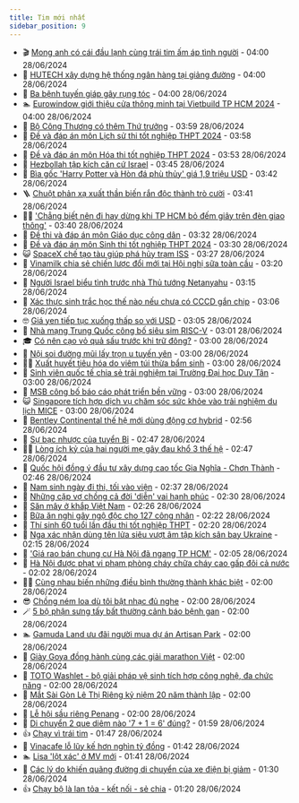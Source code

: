 ```yaml
---
title: Tim mới nhất
sidebar_position: 9
---
```


<!-- vnexpress-tin-moi-nhat:START -->
- 🎬 [Mong anh có cái đầu lạnh cùng trái tim ấm áp tình người](https://vnexpress.net/mong-anh-co-cai-dau-lanh-cung-trai-tim-am-ap-tinh-nguoi-4763605.html) - 04:00 28/06/2024
- 🐎 [HUTECH xây dựng hệ thống ngân hàng tại giảng đường](https://vnexpress.net/hutech-xay-dung-he-thong-ngan-hang-tai-giang-duong-4763661.html) - 04:00 28/06/2024
- 🦍 [Ba bệnh tuyến giáp gây rụng tóc](https://vnexpress.net/ba-benh-tuyen-giap-gay-rung-toc-4763582.html) - 04:00 28/06/2024
- 🏊 [Eurowindow giới thiệu cửa thông minh tại Vietbuild TP HCM 2024](https://vnexpress.net/eurowindow-gioi-thieu-cua-thong-minh-tai-vietbuild-tp-hcm-2024-4763479.html) - 04:00 28/06/2024
- 🎊 [Bộ Công Thương có thêm Thứ trưởng](https://vnexpress.net/bo-cong-thuong-co-them-thu-truong-4763723.html) - 03:59 28/06/2024
- 🎃 [Đề và đáp án môn Lịch sử thi tốt nghiệp THPT 2024](https://vnexpress.net/de-va-dap-an-mon-lich-su-thi-tot-nghiep-thpt-2024-4762848.html) - 03:58 28/06/2024
- 🧰 [Đề và đáp án môn Hóa thi tốt nghiệp THPT 2024](https://vnexpress.net/de-va-dap-an-mon-hoa-thi-tot-nghiep-thpt-2024-4761999.html) - 03:53 28/06/2024
- 🔭 [Hezbollah tập kích căn cứ Israel](https://vnexpress.net/hezbollah-tap-kich-can-cu-israel-4763585.html) - 03:45 28/06/2024
- 🫶 [Bìa gốc &#39;Harry Potter và Hòn đá phù thủy&#39; giá 1,9 triệu USD](https://vnexpress.net/bia-goc-harry-potter-va-hon-da-phu-thuy-gia-1-9-trieu-usd-4763663.html) - 03:42 28/06/2024
- 🪜 [Chuột phản xạ xuất thần biến rắn độc thành trò cười](https://vnexpress.net/chuot-phan-xa-xuat-than-bien-ran-doc-thanh-tro-cuoi-4763253.html) - 03:41 28/06/2024
- 👨‍🏫 [&#39;Chẳng biết nên đi hay dừng khi TP HCM bỏ đếm giây trên đèn giao thông&#39;](https://vnexpress.net/chang-biet-nen-di-hay-dung-khi-tp-hcm-bo-dem-giay-tren-den-giao-thong-4763697.html) - 03:40 28/06/2024
- 🎊 [Đề thi và đáp án môn Giáo dục công dân](https://vnexpress.net/de-thi-va-dap-an-mon-giao-duc-cong-dan-4762793.html) - 03:32 28/06/2024
- 🎊 [Đề và đáp án môn Sinh thi tốt nghiệp THPT 2024](https://vnexpress.net/dap-an-24-ma-de-thi-mon-sinh-hoc-tot-nghiep-thpt-2024-day-du-4762830.html) - 03:30 28/06/2024
- 😺 [SpaceX chế tạo tàu giúp phá hủy trạm ISS](https://vnexpress.net/spacex-che-tao-tau-giup-pha-huy-tram-iss-4763164.html) - 03:27 28/06/2024
- 🐘 [Vinamilk chia sẻ chiến lược đổi mới tại Hội nghị sữa toàn cầu](https://vnexpress.net/vinamilk-chia-se-chien-luoc-doi-moi-tai-hoi-nghi-sua-toan-cau-4763710.html) - 03:20 28/06/2024
- 🌁 [Người Israel biểu tình trước nhà Thủ tướng Netanyahu](https://vnexpress.net/nguoi-israel-bieu-tinh-truoc-nha-thu-tuong-netanyahu-4763598.html) - 03:15 28/06/2024
- 🐲 [Xác thực sinh trắc học thế nào nếu chưa có CCCD gắn chip](https://vnexpress.net/xac-thuc-sinh-trac-hoc-the-nao-neu-chua-co-cccd-gan-chip-4763610.html) - 03:06 28/06/2024
- 🤓 [Giá yen tiếp tục xuống thấp so với USD](https://vnexpress.net/gia-yen-tiep-tuc-xuong-thap-so-voi-usd-4763649.html) - 03:05 28/06/2024
- 💪 [Nhà mạng Trung Quốc công bố siêu sim RISC-V](https://vnexpress.net/nha-mang-trung-quoc-cong-bo-sieu-sim-risc-v-4763632.html) - 03:01 28/06/2024
- 🎓 [Có nên cạo vỏ quả sấu trước khi trữ đông?](https://vnexpress.net/co-nen-cao-vo-qua-sau-truoc-khi-tru-dong-4762496.html) - 03:00 28/06/2024
- 🫣 [Nội soi đường mũi lấy trọn u tuyến yên](https://vnexpress.net/noi-soi-duong-mui-lay-tron-u-tuyen-yen-4763478.html) - 03:00 28/06/2024
- 🧑‍💻 [Xuất huyết tiêu hóa do viêm túi thừa bẩm sinh](https://vnexpress.net/xuat-huyet-tieu-hoa-do-viem-tui-thua-bam-sinh-4763449.html) - 03:00 28/06/2024
- 🐲 [Sinh viên quốc tế chia sẻ trải nghiệm tại Trường Đại học Duy Tân](https://vnexpress.net/sinh-vien-quoc-te-chia-se-trai-nghiem-tai-truong-dai-hoc-duy-tan-4763417.html) - 03:00 28/06/2024
- 🌝 [MSB công bố báo cáo phát triển bền vững](https://vnexpress.net/msb-cong-bo-bao-cao-phat-trien-ben-vung-4762797.html) - 03:00 28/06/2024
- 😺 [Singapore tích hợp dịch vụ chăm sóc sức khỏe vào trải nghiệm du lịch MICE](https://vnexpress.net/singapore-tich-hop-dich-vu-cham-soc-suc-khoe-vao-trai-nghiem-du-lich-mice-4756523.html) - 03:00 28/06/2024
- 🐎 [Bentley Continental thế hệ mới dùng động cơ hybrid](https://vnexpress.net/bentley-continental-the-he-moi-dung-dong-co-hybrid-4763419.html) - 02:56 28/06/2024
- 🎡 [Sự bạc nhược của tuyển Bỉ](https://vnexpress.net/su-bac-nhuoc-cua-tuyen-bi-4763679.html) - 02:47 28/06/2024
- 👨‍🏫 [Lòng ích kỷ của hai người mẹ gây đau khổ 3 thế hệ](https://vnexpress.net/long-ich-ky-cua-hai-nguoi-me-gay-dau-kho-3-the-he-4763672.html) - 02:47 28/06/2024
- 🦆 [Quốc hội đồng ý đầu tư xây dựng cao tốc Gia Nghĩa - Chơn Thành](https://vnexpress.net/quoc-hoi-dong-y-dau-tu-xay-dung-cao-toc-gia-nghia-chon-thanh-4763651.html) - 02:46 28/06/2024
- 🚦 [Nam sinh ngày đi thi, tối vào viện](https://vnexpress.net/nam-sinh-ngay-di-thi-toi-vao-vien-4763553.html) - 02:37 28/06/2024
- 💫 [Những cặp vợ chồng cả đời &#39;diễn&#39; vai hạnh phúc](https://vnexpress.net/nhung-cap-vo-chong-ca-doi-dien-vai-hanh-phuc-4763463.html) - 02:30 28/06/2024
- 🎉 [Săn mây ở khắp Việt Nam](https://vnexpress.net/san-may-o-khap-viet-nam-4757337.html) - 02:26 28/06/2024
- 🌋 [Bữa ăn nghi gây ngộ độc cho 127 công nhân](https://vnexpress.net/bua-an-nghi-gay-ngo-doc-cho-127-cong-nhan-4763665.html) - 02:22 28/06/2024
- 🤖 [Thí sinh 60 tuổi lần đầu thi tốt nghiệp THPT](https://vnexpress.net/thi-sinh-60-tuoi-lan-dau-thi-tot-nghiep-thpt-4763591.html) - 02:20 28/06/2024
- 🦏 [Nga xác nhận dùng tên lửa siêu vượt âm tập kích sân bay Ukraine](https://vnexpress.net/nga-xac-nhan-dung-ten-lua-sieu-vuot-am-tap-kich-san-bay-ukraine-4763630.html) - 02:15 28/06/2024
- 🦩 [&#39;Giá rao bán chung cư Hà Nội đã ngang TP HCM&#39;](https://vnexpress.net/gia-rao-ban-chung-cu-ha-noi-da-ngang-tp-hcm-4763561.html) - 02:05 28/06/2024
- 👺 [Hà Nội được phạt vi phạm phòng cháy chữa cháy cao gấp đôi cả nước](https://vnexpress.net/ha-noi-duoc-phat-vi-pham-phong-chay-chua-chay-cao-gap-doi-ca-nuoc-4763615.html) - 02:02 28/06/2024
- 🧑‍🏫 [Cùng nhau biến những điều bình thường thành khác biệt](https://vnexpress.net/cung-nhau-bien-nhung-dieu-binh-thuong-thanh-khac-biet-4763608.html) - 02:00 28/06/2024
- 😎 [Chồng ném loa dù tôi bật nhạc đủ nghe](https://vnexpress.net/chong-nem-loa-du-toi-bat-nhac-du-nghe-4763057.html) - 02:00 28/06/2024
- 🪄 [5 bộ phận sưng tấy bất thường cảnh báo bệnh gan](https://vnexpress.net/5-bo-phan-sung-tay-bat-thuong-canh-bao-benh-gan-4763456.html) - 02:00 28/06/2024
- 🏊 [Gamuda Land ưu đãi người mua dự án Artisan Park](https://vnexpress.net/gamuda-land-uu-dai-nguoi-mua-du-an-artisan-park-4763368.html) - 02:00 28/06/2024
- 💃 [Giày Goya đồng hành cùng các giải marathon Việt](https://vnexpress.net/giay-goya-dong-hanh-cung-cac-giai-marathon-viet-4762702.html) - 02:00 28/06/2024
- 🦆 [TOTO Washlet - bộ giải pháp vệ sinh tích hợp công nghệ, đa chức năng](https://vnexpress.net/toto-washlet-bo-giai-phap-ve-sinh-tich-hop-cong-nghe-da-chuc-nang-4761296.html) - 02:00 28/06/2024
- 🎊 [Mắt Sài Gòn Lê Thị Riêng kỷ niệm 20 năm thành lập](https://vnexpress.net/mat-sai-gon-le-thi-rieng-ky-niem-20-nam-thanh-lap-4761100.html) - 02:00 28/06/2024
- 👺 [Lễ hội sầu riêng Penang](https://vnexpress.net/le-hoi-sau-rieng-penang-4755503.html) - 02:00 28/06/2024
- 🎡 [Di chuyển 2 que diêm nào &#39;7 + 1 = 6&#39; đúng?](https://vnexpress.net/di-chuyen-2-que-diem-nao-7-1-6-dung-4763315.html) - 01:59 28/06/2024
- 👍 [Chạy vì trái tim](https://vnexpress.net/chay-vi-trai-tim-4763642.html) - 01:47 28/06/2024
- 🐎 [Vinacafe lỗ lũy kế hơn nghìn tỷ đồng](https://vnexpress.net/vinacafe-lo-luy-ke-hon-nghin-ty-dong-4763555.html) - 01:42 28/06/2024
- 🏊 [Lisa &#39;lột xác&#39; ở MV mới](https://vnexpress.net/lisa-lot-xac-o-mv-moi-4763597.html) - 01:41 28/06/2024
- 🦩 [Các lý do khiến quãng đường di chuyển của xe điện bị giảm](https://vnexpress.net/cac-ly-do-khien-quang-duong-di-chuyen-cua-xe-dien-bi-giam-4763384.html) - 01:30 28/06/2024
- 👍 [Chạy bộ là lan tỏa - kết nối - sẻ chia](https://vnexpress.net/chay-bo-la-lan-toa-ket-noi-se-chia-4763611.html) - 01:20 28/06/2024<!-- vnexpress-tin-moi-nhat:END -->
